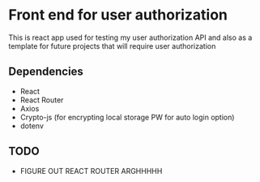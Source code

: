 # Front end for user authorization

This is react app used for testing my user authorization API and also as a template for future projects that will require user authorization

## Dependencies

- React
- React Router
- Axios
- Crypto-js (for encrypting local storage PW for auto login option)
- dotenv


## TODO

- FIGURE OUT REACT ROUTER ARGHHHHH


